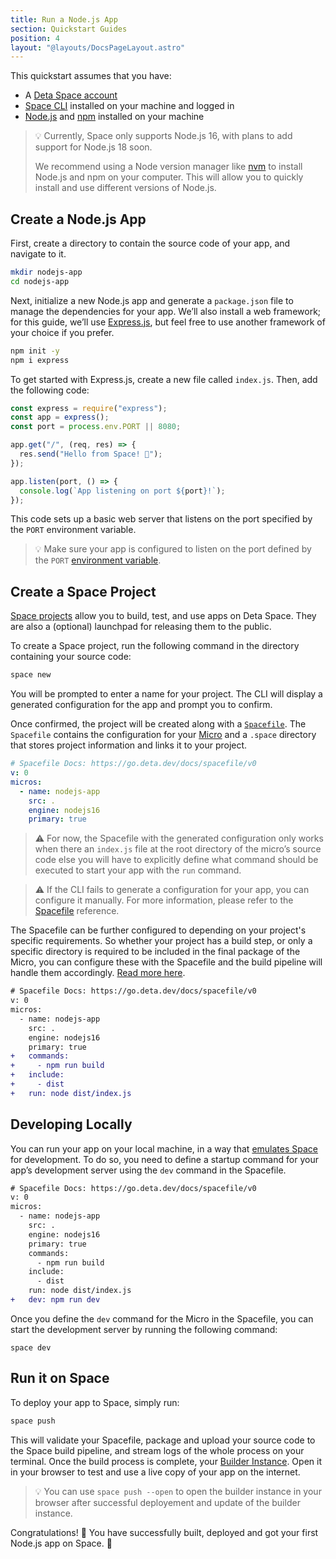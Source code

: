 ```yaml
---
title: Run a Node.js App
section: Quickstart Guides
position: 4
layout: "@layouts/DocsPageLayout.astro"
---
```


This quickstart assumes that you have:

- A [Deta Space account](https://deta.space/signup)
- [Space CLI](https://deta.space/docs/en/basics/cli) installed on your machine and logged in
- [Node.js](https://nodejs.org) and [npm](https://docs.npmjs.com/cli/v9/configuring-npm/install) installed on your machine

> 💡 Currently, Space only supports Node.js 16, with plans to add support for Node.js 18 soon.
>
> We recommend using a Node version manager like [nvm](https://github.com/nvm-sh/nvm) to install Node.js and npm on your computer. This will allow you to quickly install and use different versions of Node.js.

## Create a Node.js App

First, create a directory to contain the source code of your app, and navigate to it.

```bash
mkdir nodejs-app
cd nodejs-app
```

Next, initialize a new Node.js app and generate a `package.json` file to manage the dependencies for your app. We’ll also install a web framework; for this guide, we’ll use [Express.js](https://expressjs.com), but feel free to use another framework of your choice if you prefer.

```bash
npm init -y
npm i express
```

To get started with Express.js, create a new file called `index.js`. Then, add the following code:

```js
const express = require("express");
const app = express();
const port = process.env.PORT || 8080;

app.get("/", (req, res) => {
  res.send("Hello from Space! 🚀");
});

app.listen(port, () => {
  console.log(`App listening on port ${port}!`);
});
```

This code sets up a basic web server that listens on the port specified by the `PORT` environment variable.

> 💡 Make sure your app is configured to listen on the port defined by the `PORT` [environment variable](https://deta.space/docs/en/basics/micros#micro-environment-variables).

## Create a Space Project

[Space projects](https://deta.space/docs/en/basics/projects) allow you to build, test, and use apps on Deta Space. They are also a (optional) launchpad for releasing them to the public.

To create a Space project, run the following command in the directory containing your source code:

```bash
space new
```

You will be prompted to enter a name for your project. The CLI will display a generated configuration for the app and prompt you to confirm.

Once confirmed, the project will be created along with a [`Spacefile`](https://deta.space/docs/en/reference/spacefile). The `Spacefile` contains the configuration for your [Micro](https://deta.space/docs/en/basics/micros) and a `.space` directory that stores project information and links it to your project.

```yaml
# Spacefile Docs: https://go.deta.dev/docs/spacefile/v0
v: 0
micros:
  - name: nodejs-app
    src: .
    engine: nodejs16
    primary: true
```

> ⚠️ For now, the Spacefile with the generated configuration only works when there an `index.js` file at the root directory of the micro’s source code else you will have to explicitly define what command should be executed to start your app with the `run` command.

> ⚠️ If the CLI fails to generate a configuration for your app, you can configure it manually. For more information, please refer to the [Spacefile](https://deta.space/docs/en/reference/spacefile) reference.

The Spacefile can be further configured to depending on your project's specific requirements. So whether your project has a build step, or only a specific directory is required to be included in the final package of the Micro, you can configure these with the Spacefile and the build pipeline will handle them accordingly. [Read more here](https://deta.space/docs/en/reference/spacefile#whats-the-spacefile).

```diff
# Spacefile Docs: https://go.deta.dev/docs/spacefile/v0
v: 0
micros:
  - name: nodejs-app
    src: .
    engine: nodejs16
    primary: true
+   commands:
+     - npm run build
+   include:
+     - dist
+   run: node dist/index.js
```

## Developing Locally

You can run your app on your local machine, in a way that [emulates Space](https://deta.space/docs/en/basics/local) for development. To do so, you need to define a startup command for your  app’s development server using the `dev` command in the Spacefile.

```diff
# Spacefile Docs: https://go.deta.dev/docs/spacefile/v0
v: 0
micros:
  - name: nodejs-app
    src: .
    engine: nodejs16
    primary: true
    commands:
      - npm run build
    include:
      - dist
    run: node dist/index.js
+   dev: npm run dev
```

Once you define the `dev` command for the Micro in the Spacefile, you can start the development server by running the following command:

```
space dev
```

## Run it on Space

To deploy your app to Space, simply run:

```diff
space push
```

This will validate your Spacefile, package and upload your source code to the Space build pipeline, and stream logs of the whole process on your terminal. Once the build process is complete, your [Builder Instance](https://deta.space/docs/en/basics/revisions#testing-changes). Open it in your browser to test and use a live copy of your app on the internet.

> 💡 You can use `space push --open` to open the builder instance in your browser after successful deployement and update of the builder instance.

Congratulations! 🎉 You have successfully built, deployed and got your first Node.js app on Space. 🚀
